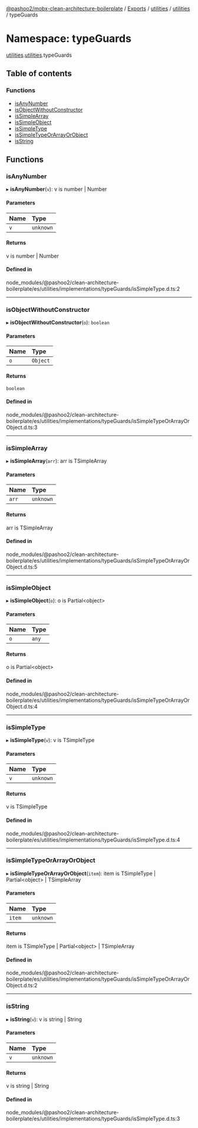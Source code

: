 [@pashoo2/mobx-clean-architecture-boilerplate](../README.md) / [Exports](../modules.md) / [utilities](utilities.md) / [utilities](utilities.utilities-1.md) / typeGuards

# Namespace: typeGuards

[utilities](utilities.md).[utilities](utilities.utilities-1.md).typeGuards

## Table of contents

### Functions

- [isAnyNumber](utilities.utilities-1.typeguards.md#isanynumber)
- [isObjectWithoutConstructor](utilities.utilities-1.typeguards.md#isobjectwithoutconstructor)
- [isSimpleArray](utilities.utilities-1.typeguards.md#issimplearray)
- [isSimpleObject](utilities.utilities-1.typeguards.md#issimpleobject)
- [isSimpleType](utilities.utilities-1.typeguards.md#issimpletype)
- [isSimpleTypeOrArrayOrObject](utilities.utilities-1.typeguards.md#issimpletypeorarrayorobject)
- [isString](utilities.utilities-1.typeguards.md#isstring)

## Functions

### isAnyNumber

▸ **isAnyNumber**(`v`): v is number \| Number

#### Parameters

| Name | Type |
| :------ | :------ |
| `v` | `unknown` |

#### Returns

v is number \| Number

#### Defined in

node_modules/@pashoo2/clean-architecture-boilerplate/es/utilities/implementations/typeGuards/isSimpleType.d.ts:2

___

### isObjectWithoutConstructor

▸ **isObjectWithoutConstructor**(`o`): `boolean`

#### Parameters

| Name | Type |
| :------ | :------ |
| `o` | `Object` |

#### Returns

`boolean`

#### Defined in

node_modules/@pashoo2/clean-architecture-boilerplate/es/utilities/implementations/typeGuards/isSimpleTypeOrArrayOrObject.d.ts:3

___

### isSimpleArray

▸ **isSimpleArray**(`arr`): arr is TSimpleArray

#### Parameters

| Name | Type |
| :------ | :------ |
| `arr` | `unknown` |

#### Returns

arr is TSimpleArray

#### Defined in

node_modules/@pashoo2/clean-architecture-boilerplate/es/utilities/implementations/typeGuards/isSimpleTypeOrArrayOrObject.d.ts:5

___

### isSimpleObject

▸ **isSimpleObject**(`o`): o is Partial<object\>

#### Parameters

| Name | Type |
| :------ | :------ |
| `o` | `any` |

#### Returns

o is Partial<object\>

#### Defined in

node_modules/@pashoo2/clean-architecture-boilerplate/es/utilities/implementations/typeGuards/isSimpleTypeOrArrayOrObject.d.ts:4

___

### isSimpleType

▸ **isSimpleType**(`v`): v is TSimpleType

#### Parameters

| Name | Type |
| :------ | :------ |
| `v` | `unknown` |

#### Returns

v is TSimpleType

#### Defined in

node_modules/@pashoo2/clean-architecture-boilerplate/es/utilities/implementations/typeGuards/isSimpleType.d.ts:4

___

### isSimpleTypeOrArrayOrObject

▸ **isSimpleTypeOrArrayOrObject**(`item`): item is TSimpleType \| Partial<object\> \| TSimpleArray

#### Parameters

| Name | Type |
| :------ | :------ |
| `item` | `unknown` |

#### Returns

item is TSimpleType \| Partial<object\> \| TSimpleArray

#### Defined in

node_modules/@pashoo2/clean-architecture-boilerplate/es/utilities/implementations/typeGuards/isSimpleTypeOrArrayOrObject.d.ts:2

___

### isString

▸ **isString**(`v`): v is string \| String

#### Parameters

| Name | Type |
| :------ | :------ |
| `v` | `unknown` |

#### Returns

v is string \| String

#### Defined in

node_modules/@pashoo2/clean-architecture-boilerplate/es/utilities/implementations/typeGuards/isSimpleType.d.ts:3
